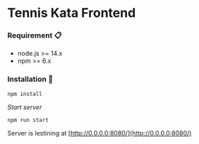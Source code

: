 # Tennis Kata Frontend


### Requirement 📋


- node.js >= 14.x
- npm >= 6.x


### Installation 🔧


```
npm install
```

_Start server_

```
npm run start
```

Server is lestining at [http://0.0.0.0:8080/](http://0.0.0.0:8080/)

